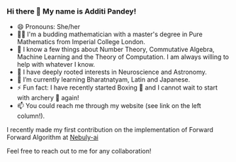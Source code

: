 ### Hi there 👋 My name is Additi Pandey!

<!--
**cyclotomicextension/cyclotomicextension** is a ✨ _special_ ✨ repository because its `README.md` (this file) appears on your GitHub profile.--> 

- 😄 Pronouns: She/her
- 👨‍💻 I'm a budding mathematician with a master's degree in Pure Mathematics from Imperial College London.
- 💬 I know a few things about Number Theory, Commutative Algebra, Machine Learning and the Theory of Computation. I am always willing to help with whatever I know. 
- 🧠 I have deeply rooted interests in Neuroscience and Astronomy.
- 🌱 I’m currently learning Bharatnatyam, Latin and Japanese. 
- ⚡ Fun fact: I have recently started Boxing 🥊 and I cannot wait to start with archery 🏹 again!
- 📫 You could reach me through my website (see link on the left column!).

I recently made my first contribution on the implementation of Forward Forward Algorithm at <a href="https://github.com/nebuly-ai/nebullvm/graphs/contributors" target="_blank">Nebuly-ai</a>

Feel free to reach out to me for any collaboration!

